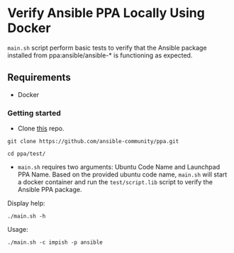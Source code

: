# Verify Ansible PPA Locally Using Docker

`main.sh` script perform basic tests to verify that the Ansible package installed from ppa:ansible/ansible-* is functioning as expected.

## Requirements

- Docker

### Getting started

- Clone [this](https://github.com/ansible-community/ppa.git) repo.
```
git clone https://github.com/ansible-community/ppa.git
```

```
cd ppa/test/
```

- `main.sh` requires two arguments: Ubuntu Code Name and Launchpad PPA Name. Based on the provided ubuntu code name, `main.sh` will start a docker container and run the `test/script.lib` script to verify the Ansible PPA package.

Display help:
```
./main.sh -h
```

Usage:
```
./main.sh -c impish -p ansible
```